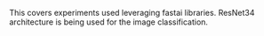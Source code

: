 This covers experiments used leveraging fastai libraries.
ResNet34 architecture is being used for the image classification.
